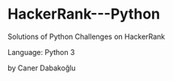 # HackerRank---Python
Solutions of Python Challenges on HackerRank

Language: Python 3

by Caner Dabakoğlu
